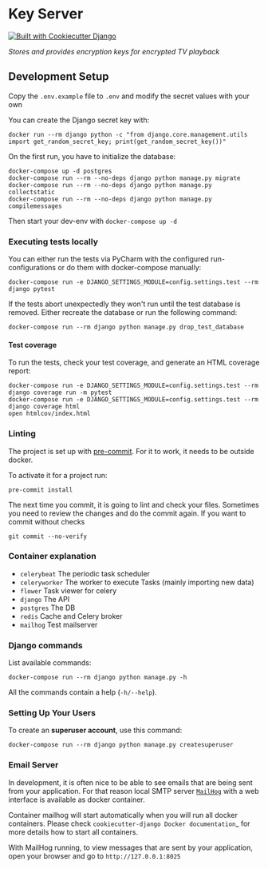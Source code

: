 # Key Server

[![Built with Cookiecutter Django](https://img.shields.io/badge/built%20with-Cookiecutter%20Django-ff69b4.svg?logo=cookiecutter)](https://github.com/pydanny/cookiecutter-django/)

_Stores and provides encryption keys for encrypted TV playback_

## Development Setup

Copy the `.env.example` file to `.env` and modify the secret values with your own

You can create the Django secret key with:
```shell
docker run --rm django python -c "from django.core.management.utils import get_random_secret_key; print(get_random_secret_key())"
```

On the first run, you have to initialize the database:
```shell
docker-compose up -d postgres
docker-compose run --rm --no-deps django python manage.py migrate
docker-compose run --rm --no-deps django python manage.py collectstatic
docker-compose run --rm --no-deps django python manage.py compilemessages
```

Then start your dev-env with `docker-compose up -d`

### Executing tests locally

You can either run the tests via PyCharm with the configured run-configurations or do them with docker-compose manually:

```shell
docker-compose run -e DJANGO_SETTINGS_MODULE=config.settings.test --rm django pytest
```

If the tests abort unexpectedly they won't run until the test database is removed. Either recreate the database or run the following command:

```shell
docker-compose run --rm django python manage.py drop_test_database
```

#### Test coverage

To run the tests, check your test coverage, and generate an HTML
coverage report:

```shell
docker-compose run -e DJANGO_SETTINGS_MODULE=config.settings.test --rm django coverage run -m pytest
docker-compose run -e DJANGO_SETTINGS_MODULE=config.settings.test --rm django coverage html
open htmlcov/index.html
```

### Linting

The project is set up with [pre-commit](https://pre-commit.com/#install). For it to work, it needs to be outside docker.

To activate it for a project run:
```shell
pre-commit install
```

The next time you commit, it is going to lint and check your files. Sometimes you need to review the changes and do the commit again. If you want to commit without checks
```shell
git commit --no-verify
```

### Container explanation
- `celerybeat` The periodic task scheduler
- `celeryworker` The worker to execute Tasks (mainly importing new data)
- `flower` Task viewer for celery
- `django` The API
- `postgres` The DB
- `redis` Cache and Celery broker
- `mailhog` Test mailserver

### Django commands
List available commands:
```shell
docker-compose run --rm django python manage.py -h
```
All the commands contain a help (`-h/--help`).

### Setting Up Your Users

To create an **superuser account**, use this command:

```shell
docker-compose run --rm django python manage.py createsuperuser
```

### Email Server

In development, it is often nice to be able to see emails that are being sent from your application. For that reason local SMTP server [`MailHog`](https://github.com/mailhog/MailHog) with a web interface is available as docker container.

Container mailhog will start automatically when you will run all docker containers.
Please check `cookiecutter-django Docker documentation`_ for more details how to start all containers.

With MailHog running, to view messages that are sent by your application, open your browser and go to ``http://127.0.0.1:8025``
